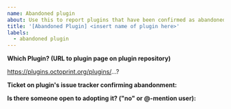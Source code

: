 ```yaml
---
name: Abandoned plugin
about: Use this to report plugins that have been confirmed as abandoned
title: '[Abandoned Plugin] <insert name of plugin here>'
labels:
  - abandoned plugin
---
```


<!--
It might happen that a plugin becomes abandoned by its maintainer.

If it looks like this is the case, please first try to get in touch with the maintainer,
e.g. by opening a (friendly!) ticket on the plugin's repository asking if it is still
being actively maintained by the author and if not if they would be open to putting it up
for adoption.

If you do not get a response on this within reasonable time (use the general response times
on the tracker to judge this) then report the plugin as abandoned here. Be sure to include
the ticket on the plugin's tracker you opened to confirm abandonment.

If you or someone else is open to taking over plugin maintenance, please also include their
nick.
-->

**Which Plugin? (URL to plugin page on plugin repository)**

https://plugins.octoprint.org/plugins/...?

**Ticket on plugin's issue tracker confirming abandonment:**

**Is there someone open to adopting it? ("no" or @-mention user):**
